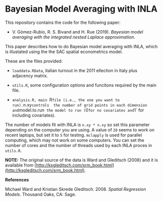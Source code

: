 # Bayesian Model Averaging with INLA

This repository contains the code for the following paper:

* V. Gómez-Rubio, R. S. Bivand and H. Rue (2019). *Bayesian model averaging with the integrated nested Laplace approximation*.

This paper describes how to do Bayesian model averaging with INLA, which
is illustated using the the SAC spatial econometrics model.

These are the files provided:

* `loaddata.RData`, italian turnout in the 2011 ellection in Italy plus adjacency matrix.

* `utils.R`, some configuration options and funcitons required by the main file.

* `analysis.R, main `R` file (i.e., the one you want to run). `n.xy` controls 
  the number of grid points in each dimension and `model.to.run` the model
  to run (`0` for no covariates and `1` for including covariates).

The number of models fit with INLA is `n.xy * n.xy` so set this parameter
depending on the computer you are using. A value of `20` seems to work
on recent laptops, but set it to `5` for testing. `mclapply` is
used for parallel computing, which may not work on some computers. 
You can set the number of cores and the number of threads used by each 
INLA proces in `utils.R`.


**NOTE:** The original source of the data is Ward and Gleditsch (2008)
and it is available from [http://ksgleditsch.com/srm_book.html](http://ksgleditsch.com/srm_book.html).

**References**

Michael Ward and Kristian Skrede Gleditsch. 2008. *Spatial Regression Models*. Thousand Oaks, CA: Sage.
